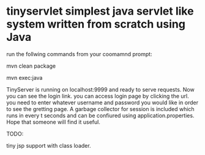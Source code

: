 # tinyservlet simplest java servlet like system written from scratch using Java

run the follwing commands from your coomamnd prompt:

mvn clean package

mvn exec:java

TinyServer is running on localhost:9999 and ready to serve requests. Now you can see the login link. you can access login page by 
clicking the url. you need to enter whatever username and password you would like in order to see the gretting page.
A garbage collector for session is included which runs in every t seconds and can be confiured using application.properties. Hope that someone will find it useful.

TODO:

tiny jsp support with class loader. 
